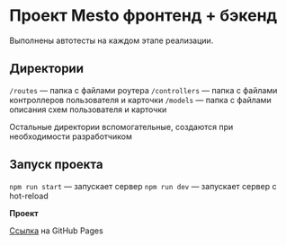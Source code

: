 # Проект Mesto фронтенд + бэкенд

Выполнены автотесты на каждом этапе реализации.

## Директории

`/routes` — папка с файлами роутера
`/controllers` — папка с файлами контроллеров пользователя и карточки
`/models` — папка с файлами описания схем пользователя и карточки

Остальные директории вспомогательные, создаются при необходимости разработчиком

## Запуск проекта

`npm run start` — запускает сервер
`npm run dev` — запускает сервер с hot-reload

**Проект**

[Ссылка](https://olgadavlyud.github.io/express-mesto-gha/) на GitHub Pages
